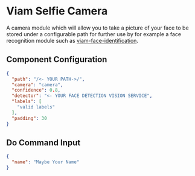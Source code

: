 # Viam Selfie Camera

A camera module which will allow you to take a picture of your face to be stored under a configurable path for further use by for example a face recognition module such as [viam-face-identification](https://github.com/viam-labs/viam-face-identification).

## Component Configuration

```json
{
  "path": "/<- YOUR PATH->/",
  "camera": "camera",
  "confidence": 0.8,
  "detector": "<- YOUR FACE DETECTION VISION SERVICE",
  "labels": [
    "valid labels"
  ],
  "padding": 30
}
```
## Do Command Input

```json
{
  "name": "Maybe Your Name"
}
```
